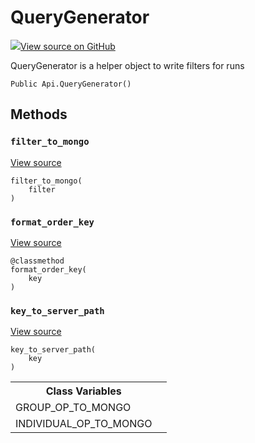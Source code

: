# QueryGenerator

<!-- Insert buttons and diff -->


[![](https://www.tensorflow.org/images/GitHub-Mark-32px.png)View source on GitHub](https://www.github.com/wandb/client/tree/master/wandb/apis/public.py#L1787-L1881)




QueryGenerator is a helper object to write filters for runs

<pre class="devsite-click-to-copy prettyprint lang-py tfo-signature-link">
<code>Public Api.QueryGenerator()
</code></pre>



<!-- Placeholder for "Used in" -->


## Methods

<h3 id="filter_to_mongo"><code>filter_to_mongo</code></h3>

<a target="_blank" href="https://www.github.com/wandb/client/tree/master/wandb/apis/public.py#L1873-L1881">View source</a>

<pre class="devsite-click-to-copy prettyprint lang-py tfo-signature-link">
<code>filter_to_mongo(
    filter
)
</code></pre>




<h3 id="format_order_key"><code>format_order_key</code></h3>

<a target="_blank" href="https://www.github.com/wandb/client/tree/master/wandb/apis/public.py#L1806-L1822">View source</a>

<pre class="devsite-click-to-copy prettyprint lang-py tfo-signature-link">
<code>@classmethod</code>
<code>format_order_key(
    key
)
</code></pre>




<h3 id="key_to_server_path"><code>key_to_server_path</code></h3>

<a target="_blank" href="https://www.github.com/wandb/client/tree/master/wandb/apis/public.py#L1836-L1847">View source</a>

<pre class="devsite-click-to-copy prettyprint lang-py tfo-signature-link">
<code>key_to_server_path(
    key
)
</code></pre>








<!-- Tabular view -->
<table>
<tr><th>Class Variables</th></tr>

<tr>
<td>
GROUP_OP_TO_MONGO<a id="GROUP_OP_TO_MONGO"></a>
</td>
<td>

</td>
</tr><tr>
<td>
INDIVIDUAL_OP_TO_MONGO<a id="INDIVIDUAL_OP_TO_MONGO"></a>
</td>
<td>

</td>
</tr>
</table>

